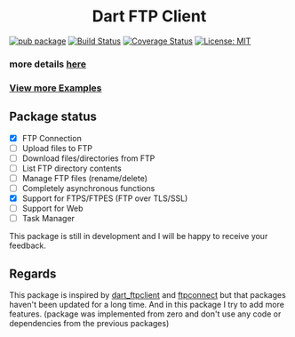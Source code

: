 <h1 align="center">
  Dart FTP Client
  <br>
</h1>

[![pub package](https://img.shields.io/pub/v/pure_ftp.svg)](https://pub.dartlang.org/packages/pure_ftp)
[![Build Status](https://github.com/crifurch/pure_ftp/workflows/build/badge.svg)](https://github.com/crifurch/pure_ftp/actions)
[![Coverage Status](https://coveralls.io/repos/github/crifurch/pure_ftp/badge.svg?branch=master)](https://coveralls.io/github/crifurch/pure_ftp?branch=master)
[![License: MIT](https://img.shields.io/badge/License-MIT-yellow.svg)](https://opensource.org/licenses/MIT)

### more details [here](https://pub.dev/documentation/ftpconnect/latest/ftpconnect/ftpconnect-library.html)

### [View more Examples](https://github.com/crifurch/pure_ftp/tree/master/example)

## Package status

- [x] FTP Connection
- [ ] Upload files to FTP
- [ ] Download files/directories from FTP
- [ ] List FTP directory contents
- [ ] Manage FTP files (rename/delete)
- [ ] Completely asynchronous functions
- [X] Support for FTPS/FTPES (FTP over TLS/SSL)
- [ ] Support for Web
- [ ] Task Manager

This package is still in development and I will be happy to receive your feedback.

## Regards

This package is inspired by [dart_ftpclient](https://github.com/Nexific/dart_ftpclient)
and [ftpconnect](https://github.com/salim-lachdhaf/ftpConnect) but that packages haven't been updated for a long time.
And in this package I try to add more features.
(package was implemented from zero and don't use any code or dependencies from the previous packages)